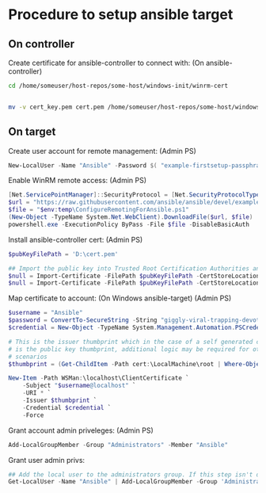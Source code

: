 # Procedure to setup ansible target


## On controller
Create certificate for ansible-controller to connect with: (On ansible-controller)
```bash
cd /home/someuser/host-repos/some-host/windows-init/winrm-cert


mv -v cert_key.pem cert.pem /home/someuser/host-repos/some-host/windows10/files/certs/
```


## On target 

Create user account for remote management: (Admin PS)
```powershell
New-LocalUser -Name "Ansible" -Password $( "example-firstsetup-passphrase" | ConvertTo-SecureString ) -PasswordNeverExpires -Description "Automated managemnt admin"
```

Enable WinRM remote access: (Admin PS)
```powershell
[Net.ServicePointManager]::SecurityProtocol = [Net.SecurityProtocolType]::Tls12
$url = "https://raw.githubusercontent.com/ansible/ansible/devel/examples/scripts/ConfigureRemotingForAnsible.ps1"
$file = "$env:temp\ConfigureRemotingForAnsible.ps1"
(New-Object -TypeName System.Net.WebClient).DownloadFile($url, $file)
powershell.exe -ExecutionPolicy ByPass -File $file -DisableBasicAuth
```


Install ansible-controller cert: (Admin PS)
```powershell
$pubKeyFilePath = 'D:\cert.pem'

## Import the public key into Trusted Root Certification Authorities and Trusted People
$null = Import-Certificate -FilePath $pubKeyFilePath -CertStoreLocation 'Cert:\LocalMachine\Root'
$null = Import-Certificate -FilePath $pubKeyFilePath -CertStoreLocation 'Cert:\LocalMachine\TrustedPeople'
```


Map certificate to account: (On Windows ansible-target) (Admin PS)
```powershell
$username = "Ansible"
$password = ConvertTo-SecureString -String "giggly-viral-trapping-devotion" -AsPlainText -Force
$credential = New-Object -TypeName System.Management.Automation.PSCredential -ArgumentList $username, $password

# This is the issuer thumbprint which in the case of a self generated cert
# is the public key thumbprint, additional logic may be required for other
# scenarios
$thumbprint = (Get-ChildItem -Path cert:\LocalMachine\root | Where-Object { $_.Subject -eq "CN=$username" }).Thumbprint

New-Item -Path WSMan:\localhost\ClientCertificate `
    -Subject "$username@localhost" `
    -URI * `
    -Issuer $thumbprint `
    -Credential $credential `
    -Force
```

Grant account admin priveleges: (Admin PS)
```powershell
Add-LocalGroupMember -Group "Administrators" -Member "Ansible"
```

Grant user admin privs:
```powershell
## Add the local user to the administrators group. If this step isn't doing, Ansible sees an "AccessDenied" error
Get-LocalUser -Name "Ansible" | Add-LocalGroupMember -Group 'Administrators'
```
